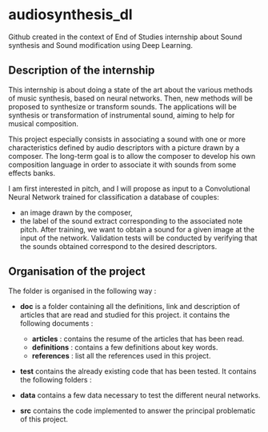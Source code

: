 # audiosynthesis_dl
Github created in the context of End of Studies internship about Sound synthesis and Sound modification using Deep Learning.

## Description of the internship

This internship is about doing a state of the art about the various methods of music synthesis, based on neural networks. Then, new methods will be proposed to synthesize or transform sounds. The applications will be synthesis or transformation of instrumental sound, aiming to help for musical composition.

This project especially consists in associating a sound with one or more characteristics defined by audio descriptors with a picture drawn by a composer. The long-term goal is to allow the composer to develop his own composition language in order to associate it with sounds from some effects banks.

I am first interested in pitch, and I will propose as input to a Convolutional Neural Network trained for classification a database of couples:
- an image drawn by the composer,
- the label of the sound extract corresponding to the associated note pitch. 
After training, we want to obtain a sound for a given image at the input of the network.
Validation tests will be conducted by verifying that the sounds obtained correspond to the desired descriptors.


## Organisation of the project

The folder is organised in the following way :

- **doc** is a folder containing all the definitions, link and description of articles that are read and studied for this project. it contains the following documents :
  - **articles** : contains the resume of the articles that has been read.
  - **definitions** : contains a few definitions about key words.
  - **references** : list all the references used in this project.
  
- **test** contains the already existing code that has been tested. It contains the following folders :
  
- **data** contains a few data necessary to test the different neural networks.

- **src** contains the code implemented to answer the principal problematic of this project.

